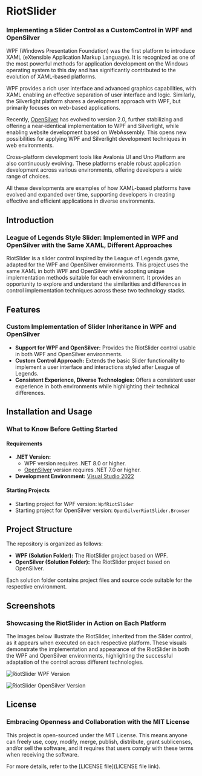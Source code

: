 # RiotSlider
### Implementing a Slider Control as a CustomControl in WPF and OpenSilver

WPF (Windows Presentation Foundation) was the first platform to introduce XAML (eXtensible Application Markup Language). It is recognized as one of the most powerful methods for application development on the Windows operating system to this day and has significantly contributed to the evolution of XAML-based platforms.

WPF provides a rich user interface and advanced graphics capabilities, with XAML enabling an effective separation of user interface and logic. Similarly, the Silverlight platform shares a development approach with WPF, but primarily focuses on web-based applications.

Recently, [OpenSilver](https://opensilver.net/) has evolved to version 2.0, further stabilizing and offering a near-identical implementation to WPF and Silverlight, while enabling website development based on WebAssembly. This opens new possibilities for applying WPF and Silverlight development techniques in web environments.

Cross-platform development tools like Avalonia UI and Uno Platform are also continuously evolving. These platforms enable robust application development across various environments, offering developers a wide range of choices.

All these developments are examples of how XAML-based platforms have evolved and expanded over time, supporting developers in creating effective and efficient applications in diverse environments.

## Introduction
### League of Legends Style Slider: Implemented in WPF and OpenSilver with the Same XAML, Different Approaches

RiotSlider is a slider control inspired by the League of Legends game, adapted for the WPF and OpenSilver environments. This project uses the same XAML in both WPF and OpenSilver while adopting unique implementation methods suitable for each environment. It provides an opportunity to explore and understand the similarities and differences in control implementation techniques across these two technology stacks.

## Features
### Custom Implementation of Slider Inheritance in WPF and OpenSilver

- **Support for WPF and OpenSilver:** Provides the RiotSlider control usable in both WPF and OpenSilver environments.
- **Custom Control Approach:** Extends the basic Slider functionality to implement a user interface and interactions styled after League of Legends.
- **Consistent Experience, Diverse Technologies:** Offers a consistent user experience in both environments while highlighting their technical differences.

## Installation and Usage
### What to Know Before Getting Started

#### Requirements

- **.NET Version:** 
  - WPF version requires .NET 8.0 or higher.
  - [OpenSilver](https://opensilver.net/) version requires .NET 7.0 or higher.
- **Development Environment:** [Visual Studio 2022](https://visualstudio.microsoft.com/)

#### Starting Projects

- Starting project for WPF version: `WpfRiotSlider`
- Starting project for OpenSilver version: `OpenSilverRiotSlider.Browser`

## Project Structure

The repository is organized as follows:

- **WPF (Solution Folder):** The RiotSlider project based on WPF.
- **OpenSilver (Solution Folder):** The RiotSlider project based on OpenSilver.

Each solution folder contains project files and source code suitable for the respective environment.

## Screenshots
### Showcasing the RiotSlider in Action on Each Platform

The images below illustrate the RiotSlider, inherited from the Slider control, as it appears when executed on each respective platform. These visuals demonstrate the implementation and appearance of the RiotSlider in both the WPF and OpenSilver environments, highlighting the successful adaptation of the control across different technologies.

![RiotSlider WPF Version](https://github.com/jamesnet214/riotslider/assets/52397976/6fbd58bc-7f6d-4372-9039-be0312a68103)

![RiotSlider OpenSilver Version](https://github.com/jamesnet214/riotslider/assets/52397976/95fb9707-305a-457c-8d0c-a5034bbda9be)

## License
### Embracing Openness and Collaboration with the MIT License

This project is open-sourced under the MIT License. This means anyone can freely use, copy, modify, merge, publish, distribute, grant sublicenses, and/or sell the software, and it requires that users comply with these terms when receiving the software.

For more details, refer to the [LICENSE file](LICENSE file link).
